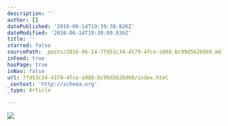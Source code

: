 ```yaml
---
description: ''
author: []
datePublished: '2016-06-14T19:39:38.826Z'
dateModified: '2016-06-14T19:30:09.036Z'
title: ''
starred: false
sourcePath: _posts/2016-06-14-7fd53c34-4179-4fce-a988-bc99d5626d69.md
inFeed: true
hasPage: true
inNav: false
url: 7fd53c34-4179-4fce-a988-bc99d5626d69/index.html
_context: 'http://schema.org'
_type: Article

---
```

![](https://the-grid-user-content.s3-us-west-2.amazonaws.com/1d20b76f-6e38-4697-be3b-11ba048dfd17.jpg)